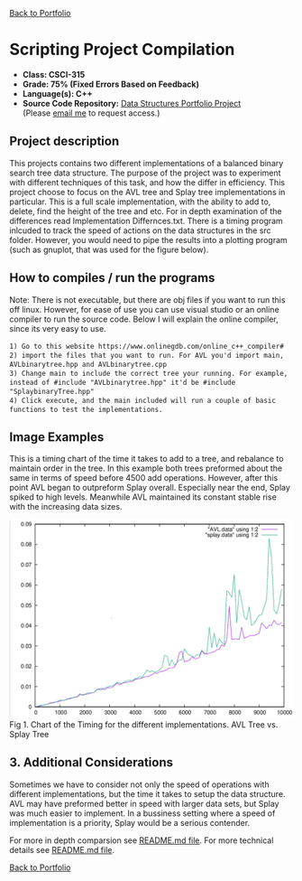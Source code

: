 [Back to Portfolio](https://joshtomith.github.io/)

Scripting Project Compilation
===============

-   **Class: CSCI-315** 
-   **Grade: 75% (Fixed Errors Based on Feedback)**
-   **Language(s): C++**
-   **Source Code Repository:** [Data Structures Portfolio Project](https://github.com/Joshtomith/Data-Structures-Portfolio-)  
    (Please [email me](mailto:JTSmith3@csustudent.net?subject=GitHub%20Access) to request access.)

## Project description

This projects contains two different implementations of a balanced binary search tree data structure. The purpose of the project was to experiment with different techniques of this task, and how the differ in efficiency. This project choose to focus on the AVL tree and Splay tree implementations in particular. This is a full scale implementation, with the ability to add to, delete, find the height of the tree and etc. For in depth examination of the differences read Implementation Differnces.txt. There is a timing program inlcuded to track the speed of actions on the data structures in the src folder. However, you would need to pipe the results into a plotting program (such as gnuplot, that was used for the figure below).

## How to compiles / run the programs

Note: There is not executable, but there are obj files if you want to run this off linux. However, for ease of use you can use visual studio or an online compiler to run the source code. Below I will explain the online compiler, since its very easy to use.

```
1) Go to this website https://www.onlinegdb.com/online_c++_compiler# 
2) import the files that you want to run. For AVL you'd import main, AVLbinarytree.hpp and AVLbinarytree.cpp
3) Change main to include the correct tree your running. For example, instead of #include "AVLbinarytree.hpp" it'd be #include "SplaybinaryTree.hpp"  
4) Click execute, and the main included will run a couple of basic functions to test the implementations.
```

## Image Examples

This is a timing chart of the time it takes to add to a tree, and rebalance to maintain order in the tree. In this example both trees preformed about the same in terms of speed before 4500 add operations. However, after this point AVL began to outpreform Splay overall. Especially near the end, Splay spiked to high levels. Meanwhile AVL maintained its constant stable rise with the increasing data sizes.

![screenshot](images/AVLandSplay.png)
<br>Fig 1. Chart of the Timing for the different implementations. AVL Tree vs. Splay Tree


## 3. Additional Considerations

Sometimes we have to consider not only the speed of operations with different implementations, but the time it takes to setup the data structure. AVL may have preformed better in speed with larger data sets, but Splay was much easier to implement. In a bussiness setting where a speed of implementation is a priority, Splay would be a serious contender.

For more in depth comparsion see [README.md file](Implementations_Differences.md).
For more technical details see [README.md file](https://github.com/Joshtomith/Data-Structures-Portfolio-/blob/main/README.md).

[Back to Portfolio](https://joshtomith.github.io/)
